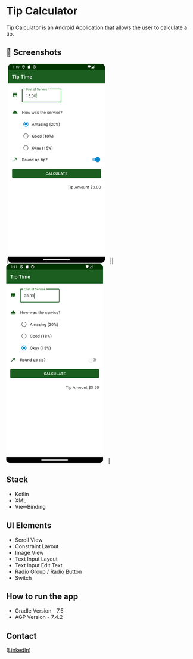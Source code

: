 # Tip Calculator
Tip Calculator is an Android Application that allows the user to calculate a tip.

## :camera_flash: Screenshots

|<img src="/assets/image1.png" width="260">&emsp;||<img src="/assets/image2.png" width="260">&emsp;|

## Stack
* Kotlin
* XML
* ViewBinding

## UI Elements
* Scroll View
* Constraint Layout
* Image View
* Text Input Layout
* Text Input Edit Text
* Radio Group / Radio Button
* Switch

## How to run the app
- Gradle Version - 7.5
- AGP Version - 7.4.2

## Contact
([LinkedIn](https://www.linkedin.com/in/joaocolussi/))